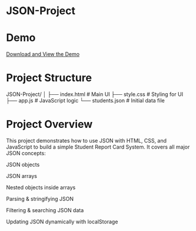 # JSON-Project

# Demo 
[Download and View the Demo](./JSON.mp4)

# Project Structure

JSON-Project/
│
├── index.html       # Main UI
├── style.css        # Styling for UI
├── app.js           # JavaScript logic
└── students.json    # Initial data file

# Project Overview

This project demonstrates how to use JSON with HTML, CSS, and JavaScript to build a simple Student Report Card System.
It covers all major JSON concepts:

JSON objects

JSON arrays

Nested objects inside arrays

Parsing & stringifying JSON

Filtering & searching JSON data

Updating JSON dynamically with localStorage
